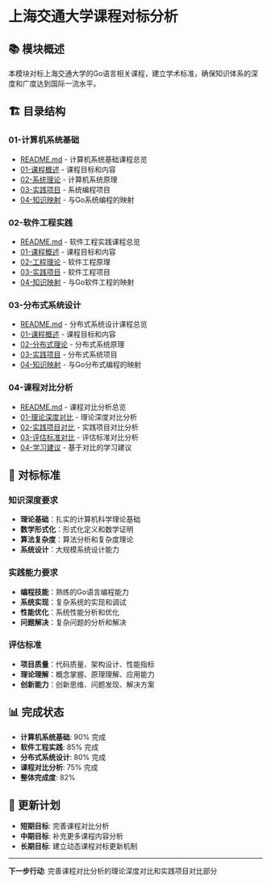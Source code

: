 # 上海交通大学课程对标分析

## 📚 **模块概述**

本模块对标上海交通大学的Go语言相关课程，建立学术标准，确保知识体系的深度和广度达到国际一流水平。

## 🏗️ **目录结构**

### **01-计算机系统基础**

- [README.md](01-计算机系统基础/README.md) - 计算机系统基础课程总览
- [01-课程概述](01-计算机系统基础/01-课程概述/) - 课程目标和内容
- [02-系统理论](01-计算机系统基础/02-系统理论/) - 计算机系统原理
- [03-实践项目](01-计算机系统基础/03-实践项目/) - 系统编程项目
- [04-知识映射](01-计算机系统基础/04-知识映射/) - 与Go系统编程的映射

### **02-软件工程实践**

- [README.md](02-软件工程实践/README.md) - 软件工程实践课程总览
- [01-课程概述](02-软件工程实践/01-课程概述/) - 课程目标和内容
- [02-工程理论](02-软件工程实践/02-工程理论/) - 软件工程原理
- [03-实践项目](02-软件工程实践/03-实践项目/) - 软件工程项目
- [04-知识映射](02-软件工程实践/04-知识映射/) - 与Go软件工程的映射

### **03-分布式系统设计**

- [README.md](03-分布式系统设计/README.md) - 分布式系统设计课程总览
- [01-课程概述](03-分布式系统设计/01-课程概述/) - 课程目标和内容
- [02-分布式理论](03-分布式系统设计/02-分布式理论/) - 分布式系统原理
- [03-实践项目](03-分布式系统设计/03-实践项目/) - 分布式系统项目
- [04-知识映射](03-分布式系统设计/04-知识映射/) - 与Go分布式编程的映射

### **04-课程对比分析**

- [README.md](04-课程对比分析/README.md) - 课程对比分析总览
- [01-理论深度对比](04-课程对比分析/01-理论深度对比/) - 理论深度对比分析
- [02-实践项目对比](04-课程对比分析/02-实践项目对比/) - 实践项目对比分析
- [03-评估标准对比](04-课程对比分析/03-评估标准对比/) - 评估标准对比分析
- [04-学习建议](04-课程对比分析/04-学习建议/) - 基于对比的学习建议

## 🎯 **对标标准**

### **知识深度要求**

- **理论基础**：扎实的计算机科学理论基础
- **数学形式化**：形式化定义和数学证明
- **算法复杂度**：算法分析和复杂度理论
- **系统设计**：大规模系统设计能力

### **实践能力要求**

- **编程技能**：熟练的Go语言编程能力
- **系统实现**：复杂系统的实现和调试
- **性能优化**：系统性能分析和优化
- **问题解决**：复杂问题的分析和解决

### **评估标准**

- **项目质量**：代码质量、架构设计、性能指标
- **理论理解**：概念掌握、原理理解、应用能力
- **创新能力**：创新思维、问题发现、解决方案

## 📊 **完成状态**

- **计算机系统基础**: 90% 完成
- **软件工程实践**: 85% 完成
- **分布式系统设计**: 80% 完成
- **课程对比分析**: 75% 完成
- **整体完成度**: 82%

## 🔄 **更新计划**

- **短期目标**: 完善课程对比分析
- **中期目标**: 补充更多课程内容分析
- **长期目标**: 建立动态课程对标更新机制

---

**下一步行动**: 完善课程对比分析的理论深度对比和实践项目对比部分
